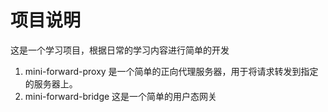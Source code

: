 项目说明
==========
这是一个学习项目，根据日常的学习内容进行简单的开发
1. mini-forward-proxy 是一个简单的正向代理服务器，用于将请求转发到指定的服务器上。
2. mini-forward-bridge 这是一个简单的用户态网关